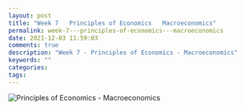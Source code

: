 ```yaml
---
layout: post
title: "Week 7   Principles of Economics   Macroeconomics"
permalink: week-7---principles-of-economics---macroeconomics
date: 2021-12-03 11:59:03
comments: true
description: "Week 7 - Principles of Economics - Macroeconomics"
keywords: ""
categories:
tags:
---
```


![Principles of Economics - Macroeconomics](/images/macroeconomics.png)
